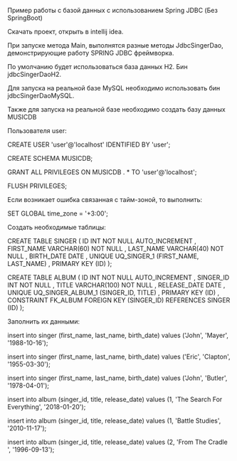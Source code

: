 Пример работы с базой данных с использованием Spring JDBC (Без SpringBoot)

Скачать проект, открыть в intellij idea.

При запуске метода Main, выполнятся разные методы JdbcSingerDao, демонстрирующие работу SPRING JDBC фреймворка.

По умолчанию будет использоваться база данных H2. Бин jdbcSingerDaoH2.

Для запуска на реальной базе MySQL необходимо использовать бин jdbcSingerDaoMySQL.

Также для запуска на реальной базе необходимо создать базу данных MUSICDB

Пользователя user:

CREATE USER 'user'@'localhost' IDENTIFIED BY 'user';

CREATE SCHEMA MUSICDB;

GRANT ALL PRIVILEGES ON MUSICDB . * TO 'user'@'localhost';

FLUSH PRIVILEGES;

Если возникает ошибка связанная с тайм-зоной, то выполнить:

SET GLOBAL time_zone = '+3:00';

Создать необходимые таблицы:

CREATE TABLE SINGER ( ID INT NOT NULL AUTO_INCREMENT , FIRST_NAME VARCHAR(60) NOT NULL , LAST_NAME VARCHAR(40) NOT NULL , BIRTH_DATE DATE , UNIQUE UQ_SINGER_1 (FIRST_NAME, LAST_NAME) , PRIMARY KEY (ID) );

CREATE TABLE ALBUM ( ID INT NOT NULL AUTO_INCREMENT , SINGER_ID INT NOT NULL , TITLE VARCHAR(100) NOT NULL , RELEASE_DATE DATE , UNIQUE UQ_SINGER_ALBUM_1 (SINGER_ID, TITLE) , PRIMARY KEY (ID) , CONSTRAINT FK_ALBUM FOREIGN KEY (SINGER_ID) REFERENCES SINGER (ID) );

Заполнить их данными:

insert into singer (first_name, last_name, birth_date) values ('John', 'Mayer', '1988-10-16'); 

insert into singer (first_name, last_name, birth_date) values ('Eric', 'Clapton', '1955-03-30'); 

insert into singer (first_name, last_name, birth_date) values ('John', 'Butler', '1978-04-01');

insert into album (singer_id, title, release_date) values (1, 'The Search For Everything', '2018-01-20');

insert into album (singer_id, title, release_date) values (1, 'Battle Studies', '2010-11-17');

insert into album (singer_id, title, release_date) values (2, 'From The Cradle ', '1996-09-13');

